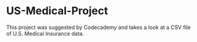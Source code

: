 # US-Medical-Project

This project was suggested by Codecademy and takes a look at a CSV file of U.S. Medical Insurance data.
